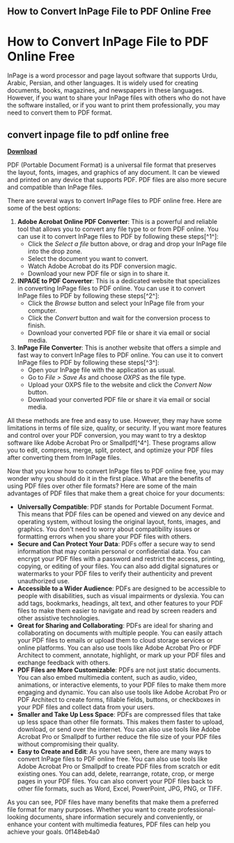 ## How to Convert InPage File to PDF Online Free

  
# How to Convert InPage File to PDF Online Free
 
InPage is a word processor and page layout software that supports Urdu, Arabic, Persian, and other languages. It is widely used for creating documents, books, magazines, and newspapers in these languages. However, if you want to share your InPage files with others who do not have the software installed, or if you want to print them professionally, you may need to convert them to PDF format.
 
## convert inpage file to pdf online free


[**Download**](https://www.google.com/url?q=https%3A%2F%2Furloso.com%2F2tLeNd&sa=D&sntz=1&usg=AOvVaw3x28VIyZXDfccTkym0IfzR)

 
PDF (Portable Document Format) is a universal file format that preserves the layout, fonts, images, and graphics of any document. It can be viewed and printed on any device that supports PDF. PDF files are also more secure and compatible than InPage files.
 
There are several ways to convert InPage files to PDF online free. Here are some of the best options:
 
1. **Adobe Acrobat Online PDF Converter**: This is a powerful and reliable tool that allows you to convert any file type to or from PDF online. You can use it to convert InPage files to PDF by following these steps[^1^]:
    - Click the *Select a file* button above, or drag and drop your InPage file into the drop zone.
    - Select the document you want to convert.
    - Watch Adobe Acrobat do its PDF conversion magic.
    - Download your new PDF file or sign in to share it.
2. **INPAGE to PDF Converter**: This is a dedicated website that specializes in converting InPage files to PDF online. You can use it to convert InPage files to PDF by following these steps[^2^]:
    - Click the *Browse* button and select your InPage file from your computer.
    - Click the *Convert* button and wait for the conversion process to finish.
    - Download your converted PDF file or share it via email or social media.
3. **InPage File Converter**: This is another website that offers a simple and fast way to convert InPage files to PDF online. You can use it to convert InPage files to PDF by following these steps[^3^]:
    - Open your InPage file with the application as usual.
    - Go to *File > Save As* and choose *OXPS* as the file type.
    - Upload your OXPS file to the website and click the *Convert Now* button.
    - Download your converted PDF file or share it via email or social media.

All these methods are free and easy to use. However, they may have some limitations in terms of file size, quality, or security. If you want more features and control over your PDF conversion, you may want to try a desktop software like Adobe Acrobat Pro or Smallpdf[^4^]. These programs allow you to edit, compress, merge, split, protect, and optimize your PDF files after converting them from InPage files.
  
Now that you know how to convert InPage files to PDF online free, you may wonder why you should do it in the first place. What are the benefits of using PDF files over other file formats? Here are some of the main advantages of PDF files that make them a great choice for your documents:

- **Universally Compatible**: PDF stands for Portable Document Format. This means that PDF files can be opened and viewed on any device and operating system, without losing the original layout, fonts, images, and graphics. You don't need to worry about compatibility issues or formatting errors when you share your PDF files with others.
- **Secure and Can Protect Your Data**: PDFs offer a secure way to send information that may contain personal or confidential data. You can encrypt your PDF files with a password and restrict the access, printing, copying, or editing of your files. You can also add digital signatures or watermarks to your PDF files to verify their authenticity and prevent unauthorized use.
- **Accessible to a Wider Audience**: PDFs are designed to be accessible to people with disabilities, such as visual impairments or dyslexia. You can add tags, bookmarks, headings, alt text, and other features to your PDF files to make them easier to navigate and read by screen readers and other assistive technologies.
- **Great for Sharing and Collaborating**: PDFs are ideal for sharing and collaborating on documents with multiple people. You can easily attach your PDF files to emails or upload them to cloud storage services or online platforms. You can also use tools like Adobe Acrobat Pro or PDF Architect to comment, annotate, highlight, or mark up your PDF files and exchange feedback with others.
- **PDF Files are More Customizable**: PDFs are not just static documents. You can also embed multimedia content, such as audio, video, animations, or interactive elements, to your PDF files to make them more engaging and dynamic. You can also use tools like Adobe Acrobat Pro or PDF Architect to create forms, fillable fields, buttons, or checkboxes in your PDF files and collect data from your users.
- **Smaller and Take Up Less Space**: PDFs are compressed files that take up less space than other file formats. This makes them faster to upload, download, or send over the internet. You can also use tools like Adobe Acrobat Pro or Smallpdf to further reduce the file size of your PDF files without compromising their quality.
- **Easy to Create and Edit**: As you have seen, there are many ways to convert InPage files to PDF online free. You can also use tools like Adobe Acrobat Pro or Smallpdf to create PDF files from scratch or edit existing ones. You can add, delete, rearrange, rotate, crop, or merge pages in your PDF files. You can also convert your PDF files back to other file formats, such as Word, Excel, PowerPoint, JPG, PNG, or TIFF.

As you can see, PDF files have many benefits that make them a preferred file format for many purposes. Whether you want to create professional-looking documents, share information securely and conveniently, or enhance your content with multimedia features, PDF files can help you achieve your goals.
 0f148eb4a0
